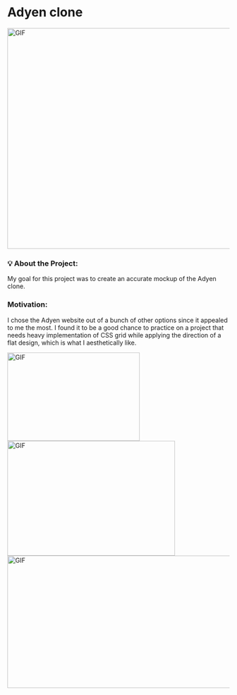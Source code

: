 # Adyen clone

 <img alt="GIF" src="https://github.com/amagsid/Adyen.com-clone/blob/master/readme-assets/Tour.gif" width="950" height="500" />

 ### 💡 About the Project:
 My goal for this project was to create an accurate mockup of the Adyen clone.
 
 
  ###  Motivation:
  I chose the Adyen website out of a bunch of other options since it appealed to me the most. I found it to be a good chance to practice on a project that needs heavy implementation of CSS grid while applying the direction of a flat design, which is what I aesthetically like.
  
   <img align="center" alt="GIF" src="https://github.com/amagsid/Adyen.com-clone/blob/master/readme-assets/sales%20channels.gif" width="300" height="200" />
   <img align="center" alt="GIF" src="https://github.com/amagsid/Adyen.com-clone/blob/master/readme-assets/landing%20banner.gif" width="380" height="260" />
     <img align="right" alt="GIF" src="https://github.com/amagsid/Adyen.com-clone/blob/master/readme-assets/animation.gif" width="600" height="300" />

